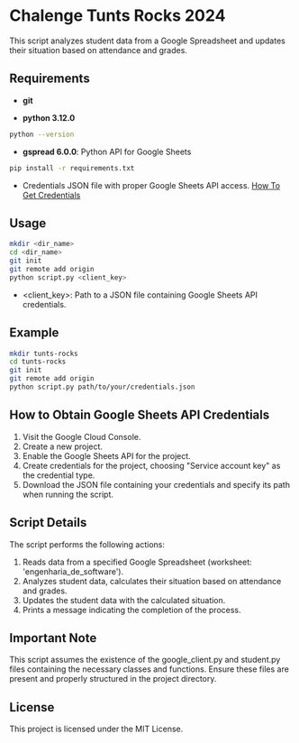 # Chalenge Tunts Rocks 2024

This script analyzes student data from a Google Spreadsheet and updates their situation based on attendance and grades.

## Requirements

- **git**

- **python 3.12.0**

```bash
python --version
```

- **gspread 6.0.0**: Python API for Google Sheets

```bash
pip install -r requirements.txt
```

- Credentials JSON file with proper Google Sheets API access. [How To Get Credentials](#how-to-obtain-google-sheets-api-credentials)

## Usage

```bash
mkdir <dir_name>
cd <dir_name>
git init
git remote add origin
python script.py <client_key>
```

* <client_key>: Path to a JSON file containing Google Sheets API credentials.

## Example

```bash
mkdir tunts-rocks
cd tunts-rocks
git init
git remote add origin
python script.py path/to/your/credentials.json
```
## How to Obtain Google Sheets API Credentials

1. Visit the Google Cloud Console.
2. Create a new project.
3. Enable the Google Sheets API for the project.
4. Create credentials for the project, choosing "Service account key" as the credential type.
5. Download the JSON file containing your credentials and specify its path when running the script.

## Script Details

The script performs the following actions:

1. Reads data from a specified Google Spreadsheet (worksheet: 'engenharia_de_software').
2. Analyzes student data, calculates their situation based on attendance and grades.
3. Updates the student data with the calculated situation.
4. Prints a message indicating the completion of the process.

## Important Note

This script assumes the existence of the google_client.py and student.py files containing the necessary classes and functions. Ensure these files are present and properly structured in the project directory.

## License

This project is licensed under the MIT License.